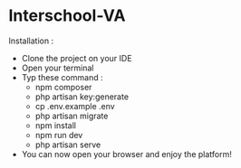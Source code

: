 # Interschool-VA
 Installation : 
 - Clone the project on your IDE
 - Open your terminal
 - Typ these command :
   * npm composer
   * php artisan key:generate
   * cp .env.example .env
   * php artisan migrate
   * npm install
   * npm run dev
   * php artisan serve
- You can now open your browser and enjoy the platform!

